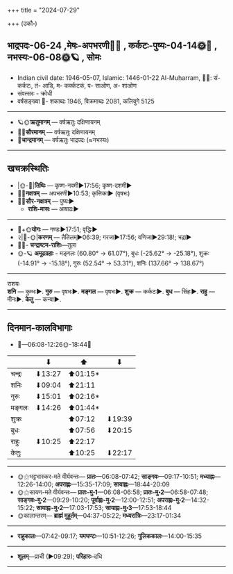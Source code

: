+++
title = "2024-07-29"

+++
(उकौ॰)
## भाद्रपदः-06-24  ,मेषः-अपभरणी🌛🌌  ,  कर्कटः-पुष्यः-04-14🌞🌌  ,  नभस्यः-06-08🌞🪐  , सोमः
- Indian civil date: 1946-05-07, Islamic: 1446-01-22 Al-Muḥarram, 🌌🌞: सं- कर्कटः, तं- आडि, म- कर्क्कटकं, प- साओण, अ- शाओण
- संवत्सरः - क्रोधी
- वर्षसङ्ख्या 🌛- शकाब्दः 1946, विक्रमाब्दः 2081, कलियुगे 5125
___________________
- 🪐🌞**ऋतुमानम्** — वर्षऋतुः दक्षिणायनम्
- 🌌🌞**सौरमानम्** — वर्षऋतुः दक्षिणायनम्
- 🌛**चान्द्रमानम्** — वर्षऋतुः भाद्रपदः (≈नभस्यः)
___________________


## खचक्रस्थितिः
- |🌞-🌛|**तिथिः** — कृष्ण-नवमी►17:56; कृष्ण-दशमी►  
- 🌌🌛**नक्षत्रम्** — अपभरणी►10:53; कृत्तिका► (वृषभः)  
- 🌌🌞**सौर-नक्षत्रम्** — पुष्यः►  
  - **राशि-मासः** — आषाढः► 
___________________
- 🌛+🌞**योगः** — गण्डः►17:51; वृद्धिः►  
- २|🌛-🌞|**करणम्** — तैतिलम्►06:39; गरजा►17:56; वणिजा►29:18!; भद्रा►  
- 🌌🌛- **चन्द्राष्टम-राशिः**—तुला  
- 🌞-🪐 **अमूढग्रहाः** - मङ्गलः (60.80° → 61.07°), बुधः (-25.62° → -25.18°), शुक्रः (-14.91° → -15.18°), गुरुः (52.54° → 53.31°), शनिः (137.66° → 138.67°)
___________________
राशयः  
**शनि** — कुम्भः►. **गुरु** — वृषभः►. **मङ्गल** — वृषभः►. **शुक्र** — कर्कटः►. **बुध** — सिंहः►. **राहु** — मीनः►. **केतु** — कन्या►. 
___________________


## दिनमान-कालविभागाः
- 🌅—06:08-12:26🌞-18:44🌇  

|      |⬇     |⬆     |⬇     |
|------|-----|-----|------|
|चन्द्रः|⬇13:27 |⬆01:15*|     |
|शनिः   |⬇09:04 |⬆21:11 |     |
|गुरुः  |⬇15:01 |⬆02:16*|     |
|मङ्गलः |⬇14:26 |⬆01:44*|     |
|शुक्रः |     |⬆07:12 |⬇19:39 |
|बुधः   |     |⬆07:56 |⬇20:15 |
|राहुः  |⬇10:25 |⬆22:17 |     |
|केतुः  |     |⬆10:25 |⬇22:17 |
___________________
- 🌞⚝भट्टभास्कर-मते वीर्यवन्तः— **प्रातः**—06:08-07:42; **साङ्गवः**—09:17-10:51; **मध्याह्नः**—12:26-14:00; **अपराह्णः**—15:35-17:09; **सायाह्नः**—18:44-20:09  
- 🌞⚝सायण-मते वीर्यवन्तः— **प्रातः-मु॰1**—06:08-06:58; **प्रातः-मु॰2**—06:58-07:48; **साङ्गवः-मु॰2**—09:29-10:20; **पूर्वाह्णः-मु॰2**—12:00-12:51; **अपराह्णः-मु॰2**—14:32-15:22; **सायाह्नः-मु॰2**—17:03-17:53; **सायाह्नः-मु॰3**—17:53-18:44  
- 🌞कालान्तरम्— **ब्राह्मं मुहूर्तम्**—04:37-05:22; **मध्यरात्रिः**—23:17-01:34  
___________________
- **राहुकालः**—07:42-09:17; **यमघण्टः**—10:51-12:26; **गुलिककालः**—14:00-15:35  
___________________
- **शूलम्**—प्राची (►09:29); **परिहारः**–दधि  
___________________
